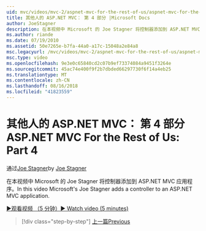 ```yaml
---
uid: mvc/videos/mvc-2/aspnet-mvc-for-the-rest-of-us/aspnet-mvc-for-the-rest-of-us-part-4
title: 其他人的 ASP.NET MVC： 第 4 部分 |Microsoft Docs
author: JoeStagner
description: 在本视频中 Microsoft 的 Joe Stagner 将控制器添加到 ASP.NET MVC 应用程序。
ms.author: riande
ms.date: 07/19/2010
ms.assetid: 50e7265e-b7fa-44a0-a17c-15048a2e84a8
msc.legacyurl: /mvc/videos/mvc-2/aspnet-mvc-for-the-rest-of-us/aspnet-mvc-for-the-rest-of-us-part-4
msc.type: video
ms.openlocfilehash: 9e3e0c65840cd2c07b9ef73374084a9451f3264e
ms.sourcegitcommit: 45ac74e400f9f2b7dbded66297730f6f14a4eb25
ms.translationtype: MT
ms.contentlocale: zh-CN
ms.lasthandoff: 08/16/2018
ms.locfileid: "41823559"
---
```

<a name="aspnet-mvc-for-the-rest-of-us-part-4"></a><span data-ttu-id="1a046-103">其他人的 ASP.NET MVC： 第 4 部分</span><span class="sxs-lookup"><span data-stu-id="1a046-103">ASP.NET MVC For the Rest of Us: Part 4</span></span>
====================
<span data-ttu-id="1a046-104">通过[Joe Stagner](https://github.com/JoeStagner)</span><span class="sxs-lookup"><span data-stu-id="1a046-104">by [Joe Stagner](https://github.com/JoeStagner)</span></span>

<span data-ttu-id="1a046-105">在本视频中 Microsoft 的 Joe Stagner 将控制器添加到 ASP.NET MVC 应用程序。</span><span class="sxs-lookup"><span data-stu-id="1a046-105">In this video Microsoft's Joe Stagner adds a controller to an ASP.NET MVC application.</span></span>

[<span data-ttu-id="1a046-106">&#9654;观看视频 （5 分钟）</span><span class="sxs-lookup"><span data-stu-id="1a046-106">&#9654; Watch video (5 minutes)</span></span>](https://channel9.msdn.com/Blogs/ASP-NET-Site-Videos/aspnet-mvc-for-the-rest-of-us-part-4)

> [!div class="step-by-step"]
> [<span data-ttu-id="1a046-107">上一篇</span><span class="sxs-lookup"><span data-stu-id="1a046-107">Previous</span></span>](aspnet-mvc-for-the-rest-of-us-part-3.md)
